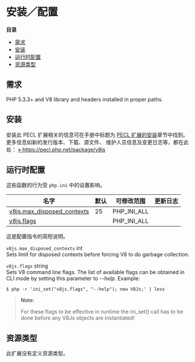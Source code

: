 安装／配置
==========

**目录**

-   [需求](/v8js/setup.html#需求)
-   [安装](/v8js/setup.html#安装)
-   [运行时配置](/v8js/setup.html#运行时配置)
-   [资源类型](/v8js/setup.html#资源类型)

需求
----

PHP 5.3.3+ and V8 library and headers installed in proper paths.

安装
----

安装此 PECL 扩展相关的信息可在手册中标题为
<a href="/install/pecl.html" class="link">PECL 扩展的安装</a>章节中找到。更多信息如新的发行版本、下载、源文件、
维护人员信息及变更日志等，都在此处：
<a href="https://pecl.php.net/package/v8js" class="link external">» https://pecl.php.net/package/v8js</a>

运行时配置
----------

这些函数的行为受 `php.ini` 中的设置影响。

| 名字                                                                    | 默认 | 可修改范围    | 更新日志 |
|-------------------------------------------------------------------------|------|---------------|----------|
| <a href="/v8js/setup.html#" class="link">v8js.max_disposed_contexts</a> | 25   | PHP\_INI\_ALL |          |
| <a href="/v8js/setup.html#" class="link">v8js.flags</a>                 |      | PHP\_INI\_ALL |          |

这是配置指令的简短说明。

`v8js.max_disposed_contexts` <span class="type">int</span>  
Sets limit for disposed contexts before forcing V8 to do garbage
collection.

`v8js.flags` <span class="type">string</span>  
Sets V8 command line flags. The list of available flags can be obtained
in CLI mode by setting this parameter to *--help*. Example:

    $ php -r 'ini_set("v8js.flags", "--help"); new V8Js;' | less

> **Note**:
>
> For these flags to be effective in runtime the ini\_set() call has to
> be done before any V8Js objects are instantiated!

资源类型
--------

此扩展没有定义资源类型。
